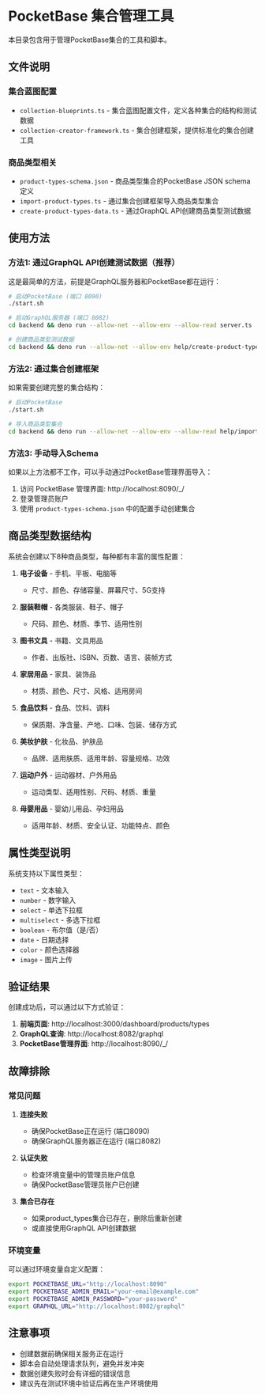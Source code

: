 # PocketBase 集合管理工具

本目录包含用于管理PocketBase集合的工具和脚本。

## 文件说明

### 集合蓝图配置
- `collection-blueprints.ts` - 集合蓝图配置文件，定义各种集合的结构和测试数据
- `collection-creator-framework.ts` - 集合创建框架，提供标准化的集合创建工具

### 商品类型相关
- `product-types-schema.json` - 商品类型集合的PocketBase JSON schema定义
- `import-product-types.ts` - 通过集合创建框架导入商品类型集合
- `create-product-types-data.ts` - 通过GraphQL API创建商品类型测试数据

## 使用方法

### 方法1: 通过GraphQL API创建测试数据（推荐）

这是最简单的方法，前提是GraphQL服务器和PocketBase都在运行：

```bash
# 启动PocketBase (端口 8090)
./start.sh

# 启动GraphQL服务器 (端口 8082) 
cd backend && deno run --allow-net --allow-env --allow-read server.ts

# 创建商品类型测试数据
cd backend && deno run --allow-net --allow-env help/create-product-types-data.ts
```

### 方法2: 通过集合创建框架

如果需要创建完整的集合结构：

```bash
# 启动PocketBase
./start.sh

# 导入商品类型集合
cd backend && deno run --allow-net --allow-env --allow-read help/import-product-types.ts
```

### 方法3: 手动导入Schema

如果以上方法都不工作，可以手动通过PocketBase管理界面导入：

1. 访问 PocketBase 管理界面: http://localhost:8090/_/
2. 登录管理员账户
3. 使用 `product-types-schema.json` 中的配置手动创建集合

## 商品类型数据结构

系统会创建以下8种商品类型，每种都有丰富的属性配置：

1. **电子设备** - 手机、平板、电脑等
   - 尺寸、颜色、存储容量、屏幕尺寸、5G支持

2. **服装鞋帽** - 各类服装、鞋子、帽子
   - 尺码、颜色、材质、季节、适用性别

3. **图书文具** - 书籍、文具用品
   - 作者、出版社、ISBN、页数、语言、装帧方式

4. **家居用品** - 家具、装饰品
   - 材质、颜色、尺寸、风格、适用房间

5. **食品饮料** - 食品、饮料、调料
   - 保质期、净含量、产地、口味、包装、储存方式

6. **美妆护肤** - 化妆品、护肤品
   - 品牌、适用肤质、适用年龄、容量规格、功效

7. **运动户外** - 运动器材、户外用品
   - 运动类型、适用性别、尺码、材质、重量

8. **母婴用品** - 婴幼儿用品、孕妇用品
   - 适用年龄、材质、安全认证、功能特点、颜色

## 属性类型说明

系统支持以下属性类型：

- `text` - 文本输入
- `number` - 数字输入
- `select` - 单选下拉框
- `multiselect` - 多选下拉框
- `boolean` - 布尔值（是/否）
- `date` - 日期选择
- `color` - 颜色选择器
- `image` - 图片上传

## 验证结果

创建成功后，可以通过以下方式验证：

1. **前端页面**: http://localhost:3000/dashboard/products/types
2. **GraphQL查询**: http://localhost:8082/graphql
3. **PocketBase管理界面**: http://localhost:8090/_/

## 故障排除

### 常见问题

1. **连接失败**
   - 确保PocketBase正在运行 (端口8090)
   - 确保GraphQL服务器正在运行 (端口8082)

2. **认证失败**
   - 检查环境变量中的管理员账户信息
   - 确保PocketBase管理员账户已创建

3. **集合已存在**
   - 如果product_types集合已存在，删除后重新创建
   - 或直接使用GraphQL API创建数据

### 环境变量

可以通过环境变量自定义配置：

```bash
export POCKETBASE_URL="http://localhost:8090"
export POCKETBASE_ADMIN_EMAIL="your-email@example.com"
export POCKETBASE_ADMIN_PASSWORD="your-password"
export GRAPHQL_URL="http://localhost:8082/graphql"
```

## 注意事项

- 创建数据前确保相关服务正在运行
- 脚本会自动处理请求队列，避免并发冲突
- 数据创建失败时会有详细的错误信息
- 建议先在测试环境中验证后再在生产环境使用 
